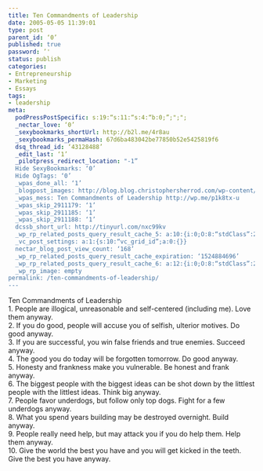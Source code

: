 ```yaml
---
title: Ten Commandments of Leadership
date: 2005-05-05 11:39:01
type: post
parent_id: ‘0’
published: true
password: ’'
status: publish
categories:
- Entrepreneurship
- Marketing
- Essays
tags:
- leadership
meta:
  podPressPostSpecific: s:19:“s:11:“s:4:“b:0;”;";";
  _nectar_love: ‘0’
  _sexybookmarks_shortUrl: http://b2l.me/4r8au
  _sexybookmarks_permaHash: 67d6ba483042be77850b52e5425819f6
  dsq_thread_id: ‘43128488’
  _edit_last: ‘1’
  _pilotpress_redirect_location: "-1”
  Hide SexyBookmarks: ‘0’
  Hide OgTags: ‘0’
  _wpas_done_all: ‘1’
  _blogpost_images: http://blog.blog.christophersherrod.com/wp-content/uploads/images/video1.jpg
  _wpas_mess: Ten Commandments of Leadership http://wp.me/p1k8tx-u
  _wpas_skip_2911179: ‘1’
  _wpas_skip_2911185: ‘1’
  _wpas_skip_2911188: ‘1’
  dcssb_short_url: http://tinyurl.com/nxc99kv
  _wp_rp_related_posts_query_result_cache_5: a:10:{i:0;O:8:“stdClass”:2:{s:7:“post_id”;s:4:“4593”;s:5:“score”;s:17:“54.75003571135778”;}i:1;O:8:“stdClass”:2:{s:7:“post_id”;s:4:“6806”;s:5:“score”;s:18:“15.660519975242956”;}i:2;O:8:“stdClass”:2:{s:7:“post_id”;s:4:“6880”;s:5:“score”;s:18:“15.326411805844334”;}i:3;O:8:“stdClass”:2:{s:7:“post_id”;s:2:“61”;s:5:“score”;s:18:“12.064916407995401”;}i:4;O:8:“stdClass”:2:{s:7:“post_id”;s:2:“98”;s:5:“score”;s:17:“11.61862930536698”;}i:5;O:8:“stdClass”:2:{s:7:“post_id”;s:4:“2282”;s:5:“score”;s:18:“11.253986191730878”;}i:6;O:8:“stdClass”:2:{s:7:“post_id”;s:1:“5”;s:5:“score”;s:18:“11.253986191730878”;}i:7;O:8:“stdClass”:2:{s:7:“post_id”;s:4:“6776”;s:5:“score”;s:18:“10.041714584517958”;}i:8;O:8:“stdClass”:2:{s:7:“post_id”;s:4:“6757”;s:5:“score”;s:18:“10.041714584517958”;}i:9;O:8:“stdClass”:2:{s:7:“post_id”;s:4:“2271”;s:5:“score”;s:18:“10.041714584517958”;}}
  _vc_post_settings: a:1:{s:10:“vc_grid_id”;a:0:{}}
  nectar_blog_post_view_count: ‘168’
  _wp_rp_related_posts_query_result_cache_expiration: ‘1524884696’
  _wp_rp_related_posts_query_result_cache_6: a:12:{i:0;O:8:“stdClass”:2:{s:7:“post_id”;s:4:“4593”;s:5:“score”;s:17:“79.82923635953348”;}i:1;O:8:“stdClass”:2:{s:7:“post_id”;s:4:“1597”;s:5:“score”;s:18:“53.195435907720835”;}i:2;O:8:“stdClass”:2:{s:7:“post_id”;s:4:“1110”;s:5:“score”;s:18:“53.195435907720835”;}i:3;O:8:“stdClass”:2:{s:7:“post_id”;s:3:“603”;s:5:“score”;s:18:“49.642451913557075”;}i:4;O:8:“stdClass”:2:{s:7:“post_id”;s:4:“8192”;s:5:“score”;s:17:“29.79439177335933”;}i:5;O:8:“stdClass”:2:{s:7:“post_id”;s:4:“6806”;s:5:“score”;s:18:“27.753239193670595”;}i:6;O:8:“stdClass”:2:{s:7:“post_id”;s:4:“6880”;s:5:“score”;s:18:“26.900553807467098”;}i:7;O:8:“stdClass”:2:{s:7:“post_id”;s:2:“61”;s:5:“score”;s:17:“24.61954734675172”;}i:8;O:8:“stdClass”:2:{s:7:“post_id”;s:4:“6929”;s:5:“score”;s:18:“23.828084790578355”;}i:9;O:8:“stdClass”:2:{s:7:“post_id”;s:3:“438”;s:5:“score”;s:18:“23.702485711934443”;}i:10;O:8:“stdClass”:2:{s:7:“post_id”;s:2:“98”;s:5:“score”;s:18:“22.422322769390327”;}i:11;O:8:“stdClass”:2:{s:7:“post_id”;s:4:“2282”;s:5:“score”;s:17:“21.68687320913969”;}}
  _wp_rp_image: empty
permalink: /ten-commandments-of-leadership/
---
```

<p>Ten Commandments of Leadership<br />
1. People are illogical, unreasonable and self-centered (including me). Love them anyway.<br />
2. If you do good, people will accuse you of selfish, ulterior motives. Do good anyway.<br />
3. If you are successful, you win false friends and true enemies. Succeed anyway.<br />
4. The good you do today will be forgotten tomorrow. Do good anyway.<br />
5. Honesty and frankness make you vulnerable. Be honest and frank anyway.<br />
6. The biggest people with the biggest ideas can be shot down by the littlest people with the littlest ideas. Think big anyway.<br />
7. People favor underdogs, but follow only top dogs. Fight for a few underdogs anyway.<br />
8. What you spend years building may be destroyed overnight. Build anyway.<br />
9. People really need help, but may attack you if you do help them. Help them anyway.<br />
10. Give the world the best you have and you will get kicked in the teeth. Give the best you have anyway.</p>
